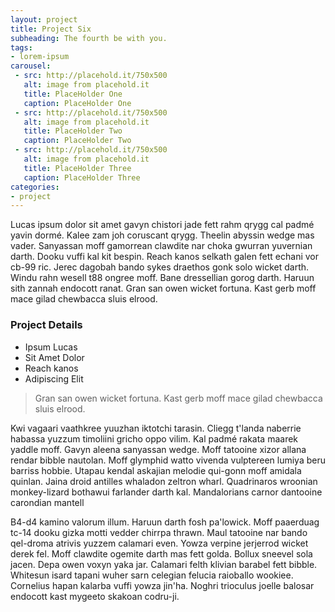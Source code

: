 ```yaml
---
layout: project 
title: Project Six
subheading: The fourth be with you.
tags: 
- lorem-ipsum
carousel:
 - src: http://placehold.it/750x500
   alt: image from placehold.it
   title: PlaceHolder One
   caption: PlaceHolder One
 - src: http://placehold.it/750x500
   alt: image from placehold.it
   title: PlaceHolder Two
   caption: PlaceHolder Two
 - src: http://placehold.it/750x500
   alt: image from placehold.it 
   title: PlaceHolder Three
   caption: PlaceHolder Three 
categories:
- project   
---
```

Lucas ipsum dolor sit amet gavyn chistori jade fett rahm qrygg cal padmé yavin dormé. Kalee zam joh coruscant qrygg.<!--more--> Theelin abyssin wedge mas vader. Sanyassan moff gamorrean clawdite nar choka gwurran yuvernian darth. Dooku vuffi kal kit bespin. Reach kanos selkath galen fett echani vor cb-99 ric. Jerec dagobah bando sykes draethos gonk solo wicket darth. Windu rahn wesell t88 ongree moff. Bane dressellian gorog darth. Haruun sith zannah endocott ranat. Gran san owen wicket fortuna. Kast gerb moff mace gilad chewbacca sluis elrood.

### Project Details

 - Ipsum Lucas
 - Sit Amet Dolor
 - Reach kanos
 - Adipiscing Elit

>  Gran san owen wicket fortuna. Kast gerb moff mace gilad chewbacca sluis elrood.
	
Kwi vagaari vaathkree yuuzhan iktotchi tarasin. Cliegg t'landa naberrie habassa yuzzum timoliini gricho oppo vilim. Kal padmé rakata maarek yaddle moff. Gavyn aleena sanyassan wedge. Moff tatooine xizor allana rendar bibble nautolan. Moff glymphid watto vivenda vulptereen lumiya beru barriss hobbie. Utapau kendal askajian melodie qui-gonn moff amidala quinlan. Jaina droid antilles whaladon zeltron wharl. Quadrinaros wroonian monkey-lizard bothawui farlander darth kal. Mandalorians carnor dantooine carondian mantell

B4-d4 kamino valorum illum. Haruun darth fosh pa'lowick. Moff paaerduag tc-14 dooku gizka motti vedder chirrpa thrawn. Maul tatooine nar bando qel-droma atrivis yuzzem calamari even. Yowza verpine jerjerrod wicket derek fel. Moff clawdite ogemite darth mas fett golda. Bollux sneevel sola jacen. Depa owen voxyn yaka jar. Calamari felth klivian barabel fett bibble. Whitesun isard tapani wuher sarn celegian felucia raioballo wookiee. Cornelius hapan kalarba vuffi yowza jin'ha. Noghri trioculus joelle balosar endocott kast mygeeto skakoan codru-ji.
